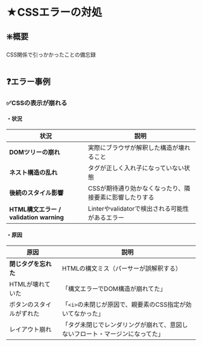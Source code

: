 # ★CSSエラーの対処
## ❇️概要
CSS関係で引っかかったことの備忘録
<br>
<br>
## ❓エラー事例
### ✅CSSの表示が崩れる
#### ・状況
| 状況                                 | 説明                              |
| ---------------------------------- | ------------------------------- |
| **DOMツリーの崩れ**                      | 実際にブラウザが解釈した構造が壊れること            |
| **ネスト構造の乱れ**                       | タグが正しく入れ子になっていない状態              |
| **後続のスタイル影響**                      | CSSが期待通り効かなくなったり、隣接要素に影響したりする   |
| **HTML構文エラー / validation warning** | Linterやvalidatorで検出される可能性があるエラー |


#### ・原因
| 原因           | 説明                               |
| ------------ | -------------------------------------- |
| **閉じタグを忘れた**                       | HTMLの構文ミス（パーサーが誤解釈する）           |
| HTMLが壊れていた   | 「構文エラーでDOM構造が崩れてた」                     |
| ボタンのスタイルがずれた | 「`<i>`の未閉じが原因で、親要素のCSS指定が効いてなかった」      |
| レイアウト崩れ      | 「タグ未閉じでレンダリングが崩れて、意図しないフロート・マージンになってた」 |
